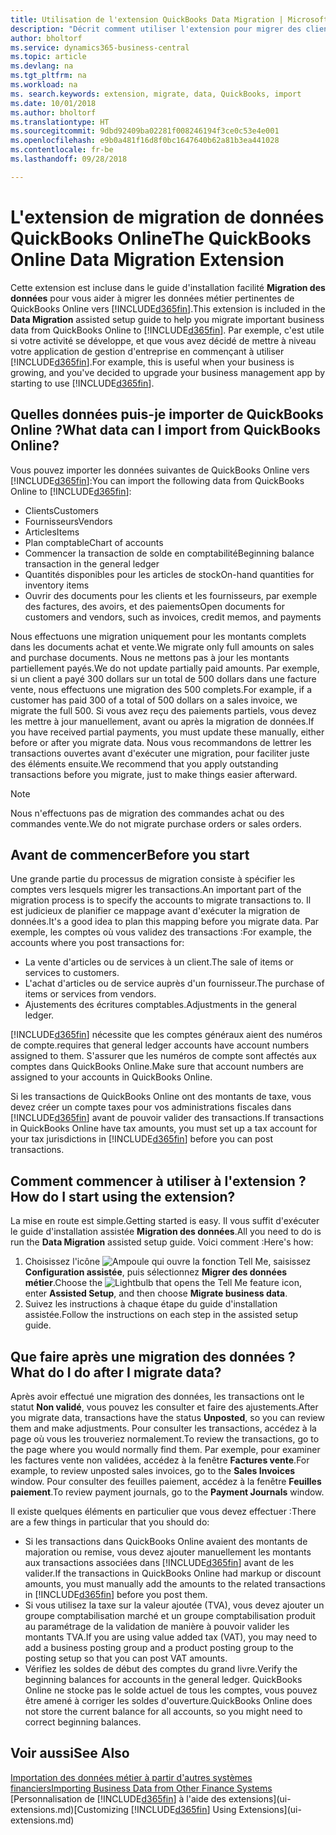 ```yaml
---
title: Utilisation de l'extension QuickBooks Data Migration | Microsoft Docs
description: "Décrit comment utiliser l'extension pour migrer des clients, des fournisseurs, des articles, et des comptes de QuickBooks Online à Business Central."
author: bholtorf
ms.service: dynamics365-business-central
ms.topic: article
ms.devlang: na
ms.tgt_pltfrm: na
ms.workload: na
ms. search.keywords: extension, migrate, data, QuickBooks, import
ms.date: 10/01/2018
ms.author: bholtorf
ms.translationtype: HT
ms.sourcegitcommit: 9dbd92409ba02281f008246194f3ce0c53e4e001
ms.openlocfilehash: e9b0a481f16d8f0bc1647640b62a81b3ea441028
ms.contentlocale: fr-be
ms.lasthandoff: 09/28/2018

---
```


# <a name="the-quickbooks-online-data-migration-extension"></a><span data-ttu-id="b7304-103">L'extension de migration de données QuickBooks Online</span><span class="sxs-lookup"><span data-stu-id="b7304-103">The QuickBooks Online Data Migration Extension</span></span>
<span data-ttu-id="b7304-104">Cette extension est incluse dans le guide d'installation facilité **Migration des données** pour vous aider à migrer les données métier pertinentes de QuickBooks Online vers [!INCLUDE[d365fin](includes/d365fin_md.md)].</span><span class="sxs-lookup"><span data-stu-id="b7304-104">This extension is included in the **Data Migration** assisted setup guide to help you migrate important business data from QuickBooks Online to [!INCLUDE[d365fin](includes/d365fin_md.md)].</span></span> <span data-ttu-id="b7304-105">Par exemple, c'est utile si votre activité se développe, et que vous avez décidé de mettre à niveau votre application de gestion d'entreprise en commençant à utiliser [!INCLUDE[d365fin](includes/d365fin_md.md)].</span><span class="sxs-lookup"><span data-stu-id="b7304-105">For example, this is useful when your business is growing, and you've decided to upgrade your business management app by starting to use [!INCLUDE[d365fin](includes/d365fin_md.md)].</span></span>

## <a name="what-data-can-i-import-from-quickbooks-online"></a><span data-ttu-id="b7304-106">Quelles données puis-je importer de QuickBooks Online ?</span><span class="sxs-lookup"><span data-stu-id="b7304-106">What data can I import from QuickBooks Online?</span></span>
<span data-ttu-id="b7304-107">Vous pouvez importer les données suivantes de QuickBooks Online vers [!INCLUDE[d365fin](includes/d365fin_md.md)]:</span><span class="sxs-lookup"><span data-stu-id="b7304-107">You can import the following data from QuickBooks Online to [!INCLUDE[d365fin](includes/d365fin_md.md)]:</span></span>  

* <span data-ttu-id="b7304-108">Clients</span><span class="sxs-lookup"><span data-stu-id="b7304-108">Customers</span></span>
* <span data-ttu-id="b7304-109">Fournisseurs</span><span class="sxs-lookup"><span data-stu-id="b7304-109">Vendors</span></span>
* <span data-ttu-id="b7304-110">Articles</span><span class="sxs-lookup"><span data-stu-id="b7304-110">Items</span></span>
* <span data-ttu-id="b7304-111">Plan comptable</span><span class="sxs-lookup"><span data-stu-id="b7304-111">Chart of accounts</span></span>
* <span data-ttu-id="b7304-112">Commencer la transaction de solde en comptabilité</span><span class="sxs-lookup"><span data-stu-id="b7304-112">Beginning balance transaction in the general ledger</span></span>
* <span data-ttu-id="b7304-113">Quantités disponibles pour les articles de stock</span><span class="sxs-lookup"><span data-stu-id="b7304-113">On-hand quantities for inventory items</span></span>
* <span data-ttu-id="b7304-114">Ouvrir des documents pour les clients et les fournisseurs, par exemple des factures, des avoirs, et des paiements</span><span class="sxs-lookup"><span data-stu-id="b7304-114">Open documents for customers and vendors, such as invoices, credit memos, and payments</span></span>

<span data-ttu-id="b7304-115">Nous effectuons une migration uniquement pour les montants complets dans les documents achat et vente.</span><span class="sxs-lookup"><span data-stu-id="b7304-115">We migrate only full amounts on sales and purchase documents.</span></span> <span data-ttu-id="b7304-116">Nous ne mettons pas à jour les montants partiellement payés.</span><span class="sxs-lookup"><span data-stu-id="b7304-116">We do not update partially paid amounts.</span></span> <span data-ttu-id="b7304-117">Par exemple, si un client a payé 300 dollars sur un total de 500 dollars dans une facture vente, nous effectuons une migration des 500 complets.</span><span class="sxs-lookup"><span data-stu-id="b7304-117">For example, if a customer has paid 300 of a total of 500 dollars on a sales invoice, we migrate the full 500.</span></span> <span data-ttu-id="b7304-118">Si vous avez reçu des paiements partiels, vous devez les mettre à jour manuellement, avant ou après la migration de données.</span><span class="sxs-lookup"><span data-stu-id="b7304-118">If you have received partial payments, you must update these manually, either before or after you migrate data.</span></span> <span data-ttu-id="b7304-119">Nous vous recommandons de lettrer les transactions ouvertes avant d'exécuter une migration, pour faciliter juste des éléments ensuite.</span><span class="sxs-lookup"><span data-stu-id="b7304-119">We recommend that you apply outstanding transactions before you migrate, just to make things easier afterward.</span></span>

> [!NOTE]  
>   <span data-ttu-id="b7304-120">Nous n'effectuons pas de migration des commandes achat ou des commandes vente.</span><span class="sxs-lookup"><span data-stu-id="b7304-120">We do not migrate purchase orders or sales orders.</span></span>

## <a name="before-you-start"></a><span data-ttu-id="b7304-121">Avant de commencer</span><span class="sxs-lookup"><span data-stu-id="b7304-121">Before you start</span></span>
<span data-ttu-id="b7304-122">Une grande partie du processus de migration consiste à spécifier les comptes vers lesquels migrer les transactions.</span><span class="sxs-lookup"><span data-stu-id="b7304-122">An important part of the migration process is to specify the accounts to migrate transactions to.</span></span> <span data-ttu-id="b7304-123">Il est judicieux de planifier ce mappage avant d'exécuter la migration de données.</span><span class="sxs-lookup"><span data-stu-id="b7304-123">It's a good idea to plan this mapping before you migrate data.</span></span> <span data-ttu-id="b7304-124">Par exemple, les comptes où vous validez des transactions :</span><span class="sxs-lookup"><span data-stu-id="b7304-124">For example, the accounts where you post transactions for:</span></span>  

* <span data-ttu-id="b7304-125">La vente d'articles ou de services à un client.</span><span class="sxs-lookup"><span data-stu-id="b7304-125">The sale of items or services to customers.</span></span>
* <span data-ttu-id="b7304-126">L'achat d'articles ou de service auprès d'un fournisseur.</span><span class="sxs-lookup"><span data-stu-id="b7304-126">The purchase of items or services from vendors.</span></span>  
* <span data-ttu-id="b7304-127">Ajustements des écritures comptables.</span><span class="sxs-lookup"><span data-stu-id="b7304-127">Adjustments in the general ledger.</span></span>  

[!INCLUDE[d365fin](includes/d365fin_md.md)] <span data-ttu-id="b7304-128">nécessite que les comptes généraux aient des numéros de compte.</span><span class="sxs-lookup"><span data-stu-id="b7304-128">requires that general ledger accounts have account numbers assigned to them.</span></span> <span data-ttu-id="b7304-129">S'assurer que les numéros de compte sont affectés aux comptes dans QuickBooks Online.</span><span class="sxs-lookup"><span data-stu-id="b7304-129">Make sure that account numbers are assigned to your accounts in QuickBooks Online.</span></span>

<span data-ttu-id="b7304-130">Si les transactions de QuickBooks Online ont des montants de taxe, vous devez créer un compte taxes pour vos administrations fiscales dans [!INCLUDE[d365fin](includes/d365fin_md.md)] avant de pouvoir valider des transactions.</span><span class="sxs-lookup"><span data-stu-id="b7304-130">If transactions in QuickBooks Online have tax amounts, you must set up a tax account for your tax jurisdictions in [!INCLUDE[d365fin](includes/d365fin_md.md)] before you can post transactions.</span></span>

## <a name="how-do-i-start-using-the-extension"></a><span data-ttu-id="b7304-131">Comment commencer à utiliser à l'extension ?</span><span class="sxs-lookup"><span data-stu-id="b7304-131">How do I start using the extension?</span></span>
<span data-ttu-id="b7304-132">La mise en route est simple.</span><span class="sxs-lookup"><span data-stu-id="b7304-132">Getting started is easy.</span></span> <span data-ttu-id="b7304-133">Il vous suffit d'exécuter le guide d'installation assistée **Migration des données**.</span><span class="sxs-lookup"><span data-stu-id="b7304-133">All you need to do is run the **Data Migration** assisted setup guide.</span></span> <span data-ttu-id="b7304-134">Voici comment :</span><span class="sxs-lookup"><span data-stu-id="b7304-134">Here's how:</span></span>

1. <span data-ttu-id="b7304-135">Choisissez l'icône ![Ampoule qui ouvre la fonction Tell Me](media/ui-search/search_small.png "Dites-moi ce que vous voulez faire"), saisissez **Configuration assistée**, puis sélectionnez **Migrer des données métier**.</span><span class="sxs-lookup"><span data-stu-id="b7304-135">Choose the ![Lightbulb that opens the Tell Me feature](media/ui-search/search_small.png "Tell me what you want to do") icon, enter **Assisted Setup**, and then choose **Migrate business data**.</span></span>
2. <span data-ttu-id="b7304-136">Suivez les instructions à chaque étape du guide d'installation assistée.</span><span class="sxs-lookup"><span data-stu-id="b7304-136">Follow the instructions on each step in the assisted setup guide.</span></span>

## <a name="what-do-i-do-after-i-migrate-data"></a><span data-ttu-id="b7304-137">Que faire après une migration des données ?</span><span class="sxs-lookup"><span data-stu-id="b7304-137">What do I do after I migrate data?</span></span>
<span data-ttu-id="b7304-138">Après avoir effectué une migration des données, les transactions ont le statut **Non validé**, vous pouvez les consulter et faire des ajustements.</span><span class="sxs-lookup"><span data-stu-id="b7304-138">After you migrate data, transactions have the status **Unposted**, so you can review them and make adjustments.</span></span> <span data-ttu-id="b7304-139">Pour consulter les transactions, accédez à la page où vous les trouveriez normalement.</span><span class="sxs-lookup"><span data-stu-id="b7304-139">To review the transactions, go to the page where you would normally find them.</span></span> <span data-ttu-id="b7304-140">Par exemple, pour examiner les factures vente non validées, accédez à la fenêtre **Factures vente**.</span><span class="sxs-lookup"><span data-stu-id="b7304-140">For example, to review unposted sales invoices, go to the **Sales Invoices** window.</span></span> <span data-ttu-id="b7304-141">Pour consulter des feuilles paiement, accédez à la fenêtre **Feuilles paiement**.</span><span class="sxs-lookup"><span data-stu-id="b7304-141">To review payment journals, go to the **Payment Journals** window.</span></span>   

<span data-ttu-id="b7304-142">Il existe quelques éléments en particulier que vous devez effectuer :</span><span class="sxs-lookup"><span data-stu-id="b7304-142">There are a few things in particular that you should do:</span></span>

* <span data-ttu-id="b7304-143">Si les transactions dans QuickBooks Online avaient des montants de majoration ou remise, vous devez ajouter manuellement les montants aux transactions associées dans [!INCLUDE[d365fin](includes/d365fin_md.md)] avant de les valider.</span><span class="sxs-lookup"><span data-stu-id="b7304-143">If the transactions in QuickBooks Online had markup or discount amounts, you must manually add the amounts to the related transactions in [!INCLUDE[d365fin](includes/d365fin_md.md)] before you post them.</span></span>
* <span data-ttu-id="b7304-144">Si vous utilisez la taxe sur la valeur ajoutée (TVA), vous devez ajouter un groupe comptabilisation marché et un groupe comptabilisation produit au paramétrage de la validation de manière à pouvoir valider les montants TVA.</span><span class="sxs-lookup"><span data-stu-id="b7304-144">If you are using value added tax (VAT), you may need to add a business posting group and a product posting group to the posting setup so that you can post VAT amounts.</span></span>
* <span data-ttu-id="b7304-145">Vérifiez les soldes de début des comptes du grand livre.</span><span class="sxs-lookup"><span data-stu-id="b7304-145">Verify the beginning balances for accounts in the general ledger.</span></span> <span data-ttu-id="b7304-146">QuickBooks Online ne stocke pas le solde actuel de tous les comptes, vous pouvez être amené à corriger les soldes d'ouverture.</span><span class="sxs-lookup"><span data-stu-id="b7304-146">QuickBooks Online does not store the current balance for all accounts, so you might need to correct beginning balances.</span></span>

## <a name="see-also"></a><span data-ttu-id="b7304-147">Voir aussi</span><span class="sxs-lookup"><span data-stu-id="b7304-147">See Also</span></span>
[<span data-ttu-id="b7304-148">Importation des données métier à partir d'autres systèmes financiers</span><span class="sxs-lookup"><span data-stu-id="b7304-148">Importing Business Data from Other Finance Systems</span></span>](across-import-data-configuration-packages.md)  
<span data-ttu-id="b7304-149">[Personnalisation de [!INCLUDE[d365fin](includes/d365fin_md.md)] à l'aide des extensions](ui-extensions.md)</span><span class="sxs-lookup"><span data-stu-id="b7304-149">[Customizing [!INCLUDE[d365fin](includes/d365fin_md.md)] Using Extensions](ui-extensions.md)</span></span>  

